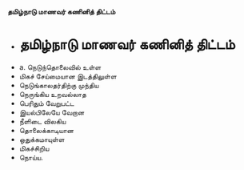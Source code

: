 **தமிழ்நாடு மாணவர் கணினித் திட்டம்**
- # தமிழ்நாடு மாணவர் கணினித் திட்டம்
- a. நெடுந்தொலைவில் உள்ள
- மிகச் சேய்மையான இடத்திலுள்ள
- நெடுங்காலதர்திற்கு முந்திய
- நெருங்கிய உறவல்லாத
- பெரிதும் வேறுபட்ட
- இயல்பிலேயே வேறான
- நீளிடை விலகிய
- தொலைக்காடியான
- ஒதுக்கமாயுள்ள
- மிகச்சிறிய
- நொய்ய.

